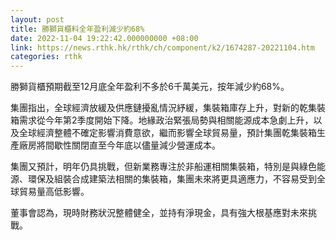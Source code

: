 ```yaml
---
layout: post
title: 勝獅貨櫃料全年盈利減少約68%
date: 2022-11-04 19:22:42.000000000 +08:00
link: https://news.rthk.hk/rthk/ch/component/k2/1674287-20221104.htm
categories: rthk
---
```


勝獅貨櫃預期截至12月底全年盈利不多於6千萬美元，按年減少約68%。

集團指出，全球經濟放緩及供應鏈擾亂情況紓緩，集裝箱庫存上升，對新的乾集裝箱需求從今年第2季度開始下降。地緣政治緊張局勢與相關能源成本急劇上升，以及全球經濟整體不確定影響消費意欲，繼而影響全球貿易量，預計集團乾集裝箱生產廠房將間歇性關閉直至今年底以儘量減少營運成本。

集團又預計，明年仍具挑戰，但新業務專注於非船運相關集裝箱，特別是與綠色能源、環保及組裝合成建築法相關的集裝箱，集團未來將更具適應力，不容易受到全球貿易量高低影響。

董事會認為，現時財務狀況整體健全，並持有淨現金，具有強大根基應對未來挑戰。
